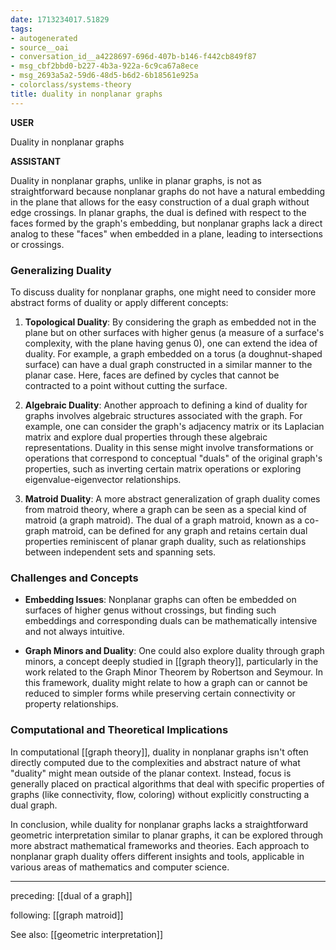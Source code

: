 ```yaml
---
date: 1713234017.51829
tags:
- autogenerated
- source__oai
- conversation_id__a4228697-696d-407b-b146-f442cb849f87
- msg_cbf2bbd0-b227-4b3a-922a-6c9ca67a8ece
- msg_2693a5a2-59d6-48d5-b6d2-6b18561e925a
- colorclass/systems-theory
title: duality in nonplanar graphs
---
```


**USER**

Duality in nonplanar graphs


**ASSISTANT**

Duality in nonplanar graphs, unlike in planar graphs, is not as straightforward because nonplanar graphs do not have a natural embedding in the plane that allows for the easy construction of a dual graph without edge crossings. In planar graphs, the dual is defined with respect to the faces formed by the graph's embedding, but nonplanar graphs lack a direct analog to these "faces" when embedded in a plane, leading to intersections or crossings. 

### Generalizing Duality

To discuss duality for nonplanar graphs, one might need to consider more abstract forms of duality or apply different concepts:

1. **Topological Duality**: By considering the graph as embedded not in the plane but on other surfaces with higher genus (a measure of a surface's complexity, with the plane having genus 0), one can extend the idea of duality. For example, a graph embedded on a torus (a doughnut-shaped surface) can have a dual graph constructed in a similar manner to the planar case. Here, faces are defined by cycles that cannot be contracted to a point without cutting the surface.

2. **Algebraic Duality**: Another approach to defining a kind of duality for graphs involves algebraic structures associated with the graph. For example, one can consider the graph's adjacency matrix or its Laplacian matrix and explore dual properties through these algebraic representations. Duality in this sense might involve transformations or operations that correspond to conceptual "duals" of the original graph's properties, such as inverting certain matrix operations or exploring eigenvalue-eigenvector relationships.

3. **Matroid Duality**: A more abstract generalization of graph duality comes from matroid theory, where a graph can be seen as a special kind of matroid (a graph matroid). The dual of a graph matroid, known as a co-graph matroid, can be defined for any graph and retains certain dual properties reminiscent of planar graph duality, such as relationships between independent sets and spanning sets.

### Challenges and Concepts

- **Embedding Issues**: Nonplanar graphs can often be embedded on surfaces of higher genus without crossings, but finding such embeddings and corresponding duals can be mathematically intensive and not always intuitive.

- **Graph Minors and Duality**: One could also explore duality through graph minors, a concept deeply studied in [[graph theory]], particularly in the work related to the Graph Minor Theorem by Robertson and Seymour. In this framework, duality might relate to how a graph can or cannot be reduced to simpler forms while preserving certain connectivity or property relationships.

### Computational and Theoretical Implications

In computational [[graph theory]], duality in nonplanar graphs isn't often directly computed due to the complexities and abstract nature of what "duality" might mean outside of the planar context. Instead, focus is generally placed on practical algorithms that deal with specific properties of graphs (like connectivity, flow, coloring) without explicitly constructing a dual graph.

In conclusion, while duality for nonplanar graphs lacks a straightforward geometric interpretation similar to planar graphs, it can be explored through more abstract mathematical frameworks and theories. Each approach to nonplanar graph duality offers different insights and tools, applicable in various areas of mathematics and computer science.


---

preceding: [[dual of a graph]]  


following: [[graph matroid]]

See also: [[geometric interpretation]]